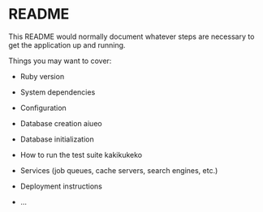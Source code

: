 # README

This README would normally document whatever steps are necessary to get the
application up and running.

Things you may want to cover:

* Ruby version

* System dependencies

* Configuration

* Database creation
aiueo
* Database initialization

* How to run the test suite
kakikukeko
* Services (job queues, cache servers, search engines, etc.)

* Deployment instructions

* ...
